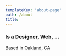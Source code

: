 ```yaml
---
templateKey: 'about-page'
path: /about
title: 
---
```

### Is a Designer, Web, ...
Based in Oakland, CA
